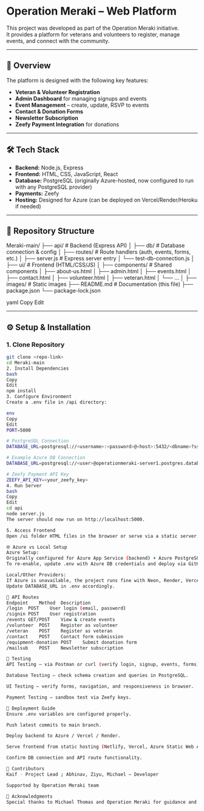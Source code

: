 # Operation Meraki – Web Platform

This project was developed as part of the Operation Meraki initiative.  
It provides a platform for veterans and volunteers to register, manage events, and connect with the community.

---

## 📌 Overview
The platform is designed with the following key features:
- **Veteran & Volunteer Registration**  
- **Admin Dashboard** for managing signups and events  
- **Event Management** – create, update, RSVP to events  
- **Contact & Donation Forms**  
- **Newsletter Subscription**  
- **Zeefy Payment Integration** for donations  

---

## 🛠 Tech Stack
- **Backend:** Node.js, Express  
- **Frontend:** HTML, CSS, JavaScript, React  
- **Database:** PostgreSQL (originally Azure-hosted, now configured to run with any PostgreSQL provider)  
- **Payments:** Zeefy  
- **Hosting:** Designed for Azure (can be deployed on Vercel/Render/Heroku if needed)  

---

## 📂 Repository Structure
Meraki-main/
├── api/ # Backend (Express API)
│ ├── db/ # Database connection & config
│ ├── routes/ # Route handlers (auth, events, forms, etc.)
│ ├── server.js # Express server entry
│ └── test-db-connection.js
│
├── ui/ # Frontend (HTML/CSS/JS)
│ ├── components/ # Shared components
│ ├── about-us.html
│ ├── admin.html
│ ├── events.html
│ ├── contact.html
│ ├── volunteer.html
│ ├── veteran.html
│ └── ...
│
├── images/ # Static images
├── README.md # Documentation (this file)
├── package.json
└── package-lock.json

yaml
Copy
Edit

---

## ⚙️ Setup & Installation

### 1. Clone Repository
```bash
git clone <repo-link>
cd Meraki-main
2. Install Dependencies
bash
Copy
Edit
npm install
3. Configure Environment
Create a .env file in /api directory:

env
Copy
Edit
PORT=5000

# PostgreSQL Connection
DATABASE_URL=postgresql://<username>:<password>@<host>:5432/<dbname>?sslmode=require

# Example Azure DB Connection
DATABASE_URL=postgresql://<user>@operationmeraki-server1.postgres.database.azure.com:5432/postgres?sslmode=require

# Zeefy Payment API Key
ZEEFY_API_KEY=<your_zeefy_key>
4. Run Server
bash
Copy
Edit
cd api
node server.js
The server should now run on http://localhost:5000.

5. Access Frontend
Open /ui folder HTML files in the browser or serve via a static server.

🌐 Azure vs Local Setup
Azure Setup:
Originally configured for Azure App Service (backend) + Azure PostgreSQL (database).
To re-enable, update .env with Azure DB credentials and deploy via GitHub Actions or az webapp deploy.

Local/Other Providers:
If Azure is unavailable, the project runs fine with Neon, Render, Vercel, or Heroku PostgreSQL.
Update DATABASE_URL in .env accordingly.

📑 API Routes
Endpoint	Method	Description
/login	POST	User login (email, password)
/signin	POST	User registration
/events	GET/POST	View & create events
/volunteer	POST	Register as volunteer
/veteran	POST	Register as veteran
/contact	POST	Contact form submission
/equipment-donation	POST	Submit donation form
/mailsub	POST	Newsletter subscription

🧪 Testing
API Testing – via Postman or curl (verify login, signup, events, forms).

Database Testing – check schema creation and queries in PostgreSQL.

UI Testing – verify forms, navigation, and responsiveness in browser.

Payment Testing – sandbox test via Zeefy keys.

🚀 Deployment Guide
Ensure .env variables are configured properly.

Push latest commits to main branch.

Deploy backend to Azure / Vercel / Render.

Serve frontend from static hosting (Netlify, Vercel, Azure Static Web Apps, etc.).

Confirm DB connection and API route functionality.

👥 Contributors
Kaif - Project Lead ; Abhinav, Ziyu, Michael – Developer

Supported by Operation Meraki team

🙏 Acknowledgments
Special thanks to Michael Thomas and Operation Meraki for guidance and collaboration.

